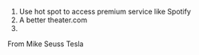 
1.  Use hot spot to access premium service like Spotify 
1. A better theater.com
2. 

From Mike Seuss Tesla 

